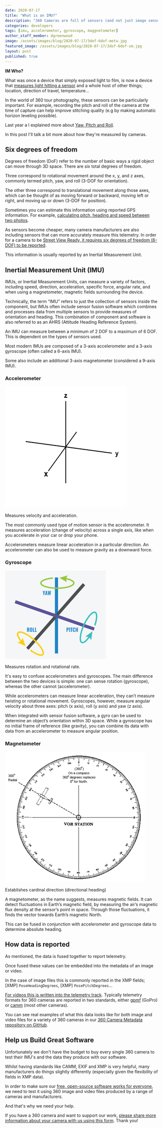 ```yaml
---
date: 2020-07-17
title: "What is an IMU?"
description: "360 Cameras are full of sensors (and not just image sensors)."
categories: developers
tags: [imu, accelerometer, gyroscope, maggnetometer]
author_staff_member: dgreenwood
image: /assets/images/blog/2020-07-17/3dof-6dof-meta.jpg
featured_image: /assets/images/blog/2020-07-17/3dof-6dof-sm.jpg
layout: post
published: true
---
```


**IM Who?**

What was once a device that simply exposed light to film, is now a device that [measures light hitting a sensor](/blog/what-is-global-shutter-rolling-shutter-360-cameras) and a whole host of other things; location, direction of travel, temperature...

In the world of 360 tour photography, these sensors can be particularly important. For example, recording the pitch and roll of the camera at the time of capture can help improve stitching quality (e.g by making automatic horizon leveling possible).

Last year a I explained more about [Yaw, Pitch and Roll](/blog/2020/yaw-pitch-roll-360-degree-photography).

In this post I'll talk a bit more about how they're measured by cameras.

## Six degrees of freedom

Degrees of freedom (DoF) refer to the number of basic ways a rigid object can move through 3D space. There are six total degrees of freedom.

Three correspond to rotational movement around the x, y, and z axes, commonly termed pitch, yaw, and roll (3-DOF for orientation).


The other three correspond to translational movement along those axes, which can be thought of as moving forward or backward, moving left or right, and moving up or down (3-DOF for position).

Sometimes you can estimate this information using reported GPS information. For example, [calculating pitch, heading and speed between two photos](/blog/2020/what-direction-are-you-facing).

As sensors become cheaper, many camera manufacturers are also including sensors that can more accurately measure this telemetry. In order for a camera to be [Street View Ready, it requires six degrees of freedom (6-DOF) to be reported](https://developers.google.com/streetview/ready/specs-svready).

This information is usually reported by an Inertial Measurement Unit.

## Inertial Measurement Unit (IMU)

IMUs, or Inertial Measurement Units, can measure a variety of factors, including speed, direction, acceleration, specific force, angular rate, and when using a magnetometer, magnetic fields surrounding the device.

Technically, the term “IMU” refers to just the collection of sensors inside the component, but IMUs often include sensor fusion software which combines and processes data from multiple sensors to provide measures of orientation and heading. This combination of component and software is also referred to as an AHRS (Attitude Heading Reference System).

An IMU can measure between a minimum of 2 DOF to a maximum of 6 DOF. This is dependent on the types of sensors used.

Most modern IMUs are composed of a 3-axis accelerometer and a 3-axis gyroscope (often called a 6-axis IMU).

Some also include an additional 3-axis magnetometer (considered a 9-axis IMU).

### Accelerometer

<img class="img-fluid" src="/assets/images/blog/2020-07-17/cartesian_coordinate_axes_3d.png" alt="Six degrees of freedom" title="Six degrees of freedom" />

Measures velocity and acceleration.

The most commonly used type of motion sensor is the accelerometer. It measures acceleration (change of velocity) across a single axis, like when you accelerate in your car or drop your phone.

Accelerometers measure linear acceleration in a particular direction. An accelerometer can also be used to measure gravity as a downward force.

### Gyroscope

<img class="img-fluid" src="/assets/images/blog/2020-07-17/gyroscope-illustration.png" alt="Gyroscope illustration" title="Gyroscope illustration" />

Measures rotation and rotational rate.

It's easy to confuse accelerometers and gyroscopes. The main difference between the two devices is simple: one can sense rotation (gyroscope), whereas the other cannot (accelerometer).

While accelerometers can measure linear acceleration, they can’t measure twisting or rotational movement. Gyroscopes, however, measure angular velocity about three axes: pitch (x axis), roll (y axis) and yaw (z axis).

When integrated with sensor fusion software, a gyro can be used to determine an object’s orientation within 3D space. While a gyroscope has no initial frame of reference (like gravity), you can combine its data with data from an accelerometer to measure angular position.

### Magnetometer

<img class="img-fluid" src="/assets/images/blog/2020-07-17/magnetometer-illustration.gif" alt="Magnetometer illustration" title="Magnetometer illustration" />

Establishes cardinal direction (directional heading)

A magnetometer, as the name suggests, measures magnetic fields. It can detect fluctuations in Earth’s magnetic field, by measuring the air’s magnetic flux density at the sensor’s point in space. Through those fluctuations, it finds the vector towards Earth’s magnetic North.

This can be fused in conjunction with accelerometer and gyroscope data to determine absolute heading.

## How data is reported

As mentioned, the data is fused together to report telemetry.

Once fused these values can be embedded into the metadata of an image or video.

In the case of image files this is commonly reported in the XMP fields; [XMP] `PoseHeadingDegrees`, [XMP] `PosePitchDegrees`...

[For videos this is written into the telemetry track](/blog/2020/metadata-exif-xmp-360-video-files). Typically telemetry formats for 360 cameras are reported in two standards, either [gpmf](https://github.com/trek-view/360-camera-metadata/blob/master/0-standards/gpmf.md) (GoPro) or [camm](https://github.com/trek-view/360-camera-metadata/blob/master/0-standards/camm.md) (most other cameras).

You can see real examples of what this data looks like for both image and video files for a variety of 360 cameras in our [360 Camera Metadata repository on GitHub](https://github.com/trek-view/360-camera-metadata).

## Help us Build Great Software

Unfortunately we don't have the budget to buy every single 360 camera to test their IMU's and the data they produce with our software.

Whilst having standards like CAMM, EXIF and XMP is very helpful, many manufacturers do things slightly differently (especially given the flexibility of fields in XMP data).

In order to make sure our [free, open-source software works for everyone](https://github.com/trek-view/), we need to test it using 360 image and video files produced by a range of cameras and manufacturers.

And that's why we need your help.

If you have a 360 camera and want to support our work, [please share more information about your camera with us using this form](https://docs.google.com/forms/d/e/1FAIpQLScgOk1W5jpyrQuDF5FuKqUpKK0EIpSlokckZd3OB-r_ZOjZmQ/viewform). Thank you!